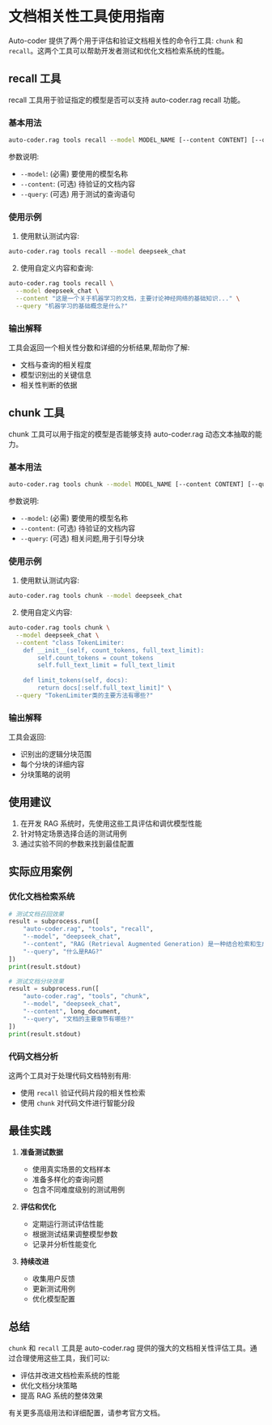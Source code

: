 # 文档相关性工具使用指南

Auto-coder 提供了两个用于评估和验证文档相关性的命令行工具: `chunk` 和 `recall`。这两个工具可以帮助开发者测试和优化文档检索系统的性能。

## recall 工具

recall 工具用于验证指定的模型是否可以支持 auto-coder.rag  recall 功能。

### 基本用法

```bash
auto-coder.rag tools recall --model MODEL_NAME [--content CONTENT] [--query QUERY]
```

参数说明:
- `--model`: (必需) 要使用的模型名称
- `--content`: (可选) 待验证的文档内容
- `--query`: (可选) 用于测试的查询语句

### 使用示例

1. 使用默认测试内容:

```bash
auto-coder.rag tools recall --model deepseek_chat
```

2. 使用自定义内容和查询:

```bash
auto-coder.rag tools recall \
  --model deepseek_chat \
  --content "这是一个关于机器学习的文档，主要讨论神经网络的基础知识..." \
  --query "机器学习的基础概念是什么?"
```

### 输出解释

工具会返回一个相关性分数和详细的分析结果,帮助你了解:
- 文档与查询的相关程度
- 模型识别出的关键信息
- 相关性判断的依据

## chunk 工具

chunk 工具可以用于指定的模型是否能够支持 auto-coder.rag 动态文本抽取的能力。

### 基本用法

```bash
auto-coder.rag tools chunk --model MODEL_NAME [--content CONTENT] [--query QUERY]
```

参数说明:
- `--model`: (必需) 要使用的模型名称
- `--content`: (可选) 待验证的文档内容
- `--query`: (可选) 相关问题,用于引导分块

### 使用示例

1. 使用默认测试内容:

```bash
auto-coder.rag tools chunk --model deepseek_chat
```

2. 使用自定义内容:

```bash
auto-coder.rag tools chunk \
  --model deepseek_chat \
  --content "class TokenLimiter:
    def __init__(self, count_tokens, full_text_limit):
        self.count_tokens = count_tokens
        self.full_text_limit = full_text_limit
    
    def limit_tokens(self, docs):
        return docs[:self.full_text_limit]" \
  --query "TokenLimiter类的主要方法有哪些?"
```

### 输出解释

工具会返回:
- 识别出的逻辑分块范围
- 每个分块的详细内容
- 分块策略的说明

## 使用建议

1. 在开发 RAG 系统时，先使用这些工具评估和调优模型性能
2. 针对特定场景选择合适的测试用例
3. 通过实验不同的参数来找到最佳配置

## 实际应用案例

### 优化文档检索系统

```python
# 测试文档召回效果
result = subprocess.run([
    "auto-coder.rag", "tools", "recall",
    "--model", "deepseek_chat",
    "--content", "RAG (Retrieval Augmented Generation) 是一种结合检索和生成的AI技术...",
    "--query", "什么是RAG?"
])
print(result.stdout)

# 测试文档分块效果
result = subprocess.run([
    "auto-coder.rag", "tools", "chunk",
    "--model", "deepseek_chat",
    "--content", long_document,
    "--query", "文档的主要章节有哪些?"
])
print(result.stdout)
```

### 代码文档分析

这两个工具对于处理代码文档特别有用:
- 使用 `recall` 验证代码片段的相关性检索
- 使用 `chunk` 对代码文件进行智能分段

## 最佳实践

1. **准备测试数据**
   - 使用真实场景的文档样本
   - 准备多样化的查询问题
   - 包含不同难度级别的测试用例

2. **评估和优化**
   - 定期运行测试评估性能
   - 根据测试结果调整模型参数
   - 记录并分析性能变化

3. **持续改进**
   - 收集用户反馈
   - 更新测试用例
   - 优化模型配置

## 总结

`chunk` 和 `recall` 工具是 auto-coder.rag 提供的强大的文档相关性评估工具。通过合理使用这些工具，我们可以:
- 评估并改进文档检索系统的性能
- 优化文档分块策略
- 提高 RAG 系统的整体效果

有关更多高级用法和详细配置，请参考官方文档。